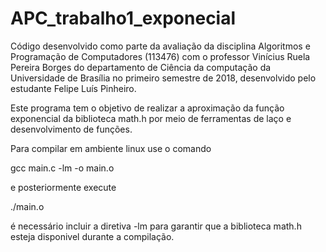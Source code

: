 # APC_trabalho1_exponecial

Código desenvolvido como parte da avaliação da disciplina Algoritmos e Programação de Computadores (113476) com o professor Vinícius Ruela Pereira Borges do departamento de Ciência da computação da Universidade de Brasília no primeiro semestre de 2018, desenvolvido pelo estudante Felipe Luís Pinheiro. 

Este programa tem o objetivo de realizar a aproximação da função exponencial da biblioteca math.h por meio de ferramentas de laço e desenvolvimento de funções.

Para compilar em ambiente linux use o comando

gcc main.c -lm -o main.o

e posteriormente execute

./main.o

é necessário incluir a diretiva -lm para garantir que a biblioteca math.h esteja disponivel durante a compilação. 
